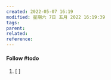 ```yaml
---
created: 2022-05-07 16:19
modified: 星期六 7日 五月 2022 16:19:39
tags: 
parent:
related: 
reference:
---
```








#### Follow #todo 
1. [ ] 